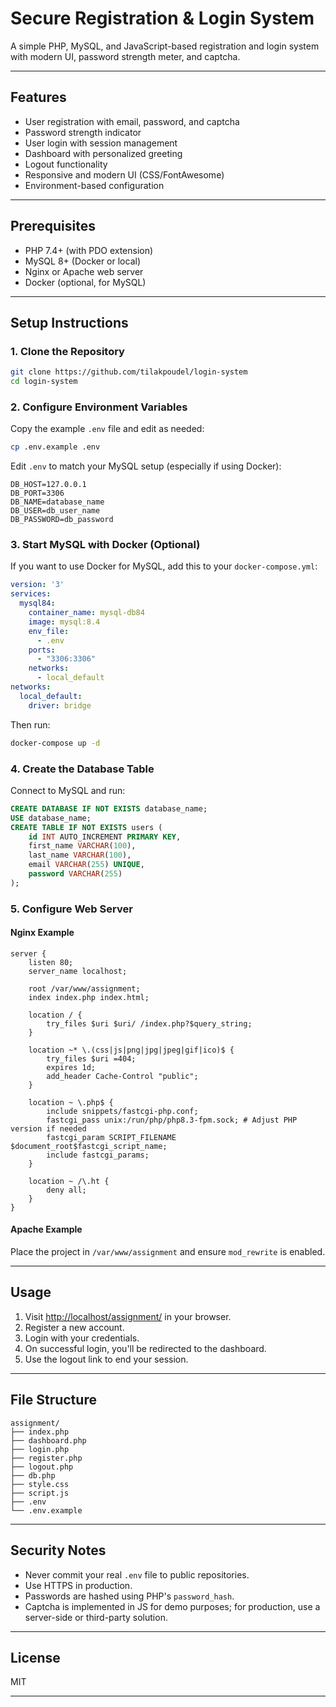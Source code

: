 # Secure Registration & Login System

A simple PHP, MySQL, and JavaScript-based registration and login system with modern UI, password strength meter, and captcha.

---

## Features

- User registration with email, password, and captcha
- Password strength indicator
- User login with session management
- Dashboard with personalized greeting
- Logout functionality
- Responsive and modern UI (CSS/FontAwesome)
- Environment-based configuration

---

## Prerequisites

- PHP 7.4+ (with PDO extension)
- MySQL 8+ (Docker or local)
- Nginx or Apache web server
- Docker (optional, for MySQL)

---

## Setup Instructions

### 1. **Clone the Repository**

```sh
git clone https://github.com/tilakpoudel/login-system
cd login-system
```

### 2. **Configure Environment Variables**

Copy the example `.env` file and edit as needed:

```sh
cp .env.example .env
```

Edit `.env` to match your MySQL setup (especially if using Docker):

```
DB_HOST=127.0.0.1
DB_PORT=3306
DB_NAME=database_name
DB_USER=db_user_name
DB_PASSWORD=db_password
```

### 3. **Start MySQL with Docker (Optional)**

If you want to use Docker for MySQL, add this to your `docker-compose.yml`:

```yaml
version: '3'
services:
  mysql84:
    container_name: mysql-db84
    image: mysql:8.4
    env_file:
      - .env
    ports:
      - "3306:3306"
    networks:
      - local_default
networks:
  local_default:
    driver: bridge
```

Then run:

```sh
docker-compose up -d
```

### 4. **Create the Database Table**

Connect to MySQL and run:

```sql
CREATE DATABASE IF NOT EXISTS database_name;
USE database_name;
CREATE TABLE IF NOT EXISTS users (
    id INT AUTO_INCREMENT PRIMARY KEY,
    first_name VARCHAR(100),
    last_name VARCHAR(100),
    email VARCHAR(255) UNIQUE,
    password VARCHAR(255)
);
```

### 5. **Configure Web Server**

#### **Nginx Example**

```nginx
server {
    listen 80;
    server_name localhost;

    root /var/www/assignment;
    index index.php index.html;

    location / {
        try_files $uri $uri/ /index.php?$query_string;
    }

    location ~* \.(css|js|png|jpg|jpeg|gif|ico)$ {
        try_files $uri =404;
        expires 1d;
        add_header Cache-Control "public";
    }

    location ~ \.php$ {
        include snippets/fastcgi-php.conf;
        fastcgi_pass unix:/run/php/php8.3-fpm.sock; # Adjust PHP version if needed
        fastcgi_param SCRIPT_FILENAME $document_root$fastcgi_script_name;
        include fastcgi_params;
    }

    location ~ /\.ht {
        deny all;
    }
}
```

#### **Apache Example**

Place the project in `/var/www/assignment` and ensure `mod_rewrite` is enabled.

---

## Usage

1. Visit [http://localhost/assignment/](http://localhost/assignment/) in your browser.
2. Register a new account.
3. Login with your credentials.
4. On successful login, you'll be redirected to the dashboard.
5. Use the logout link to end your session.

---

## File Structure

```
assignment/
├── index.php
├── dashboard.php
├── login.php
├── register.php
├── logout.php
├── db.php
├── style.css
├── script.js
├── .env
└── .env.example
```

---

## Security Notes

- Never commit your real `.env` file to public repositories.
- Use HTTPS in production.
- Passwords are hashed using PHP's `password_hash`.
- Captcha is implemented in JS for demo purposes; for production, use a server-side or third-party solution.

---

## License

MIT

---
